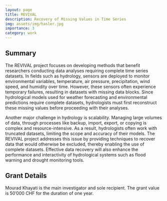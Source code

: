 ```yaml
---
layout: page
title: REVIVAL
description: Recovery of Missing Values in Time Series
img: assets/img/hasler.jpg
importance: 3
category: work
---
```


## Summary

The REVIVAL project focuses on developing methods that benefit researchers conducting data analyses requiring complete time series datasets. In fields such as hydrology, sensors are deployed to monitor environmental variables, temperature, air pressure, precipitation, wind speed, and humidity over time. However, these sensors often experience temporary failures, resulting in datasets with missing data blocks. Since hydrological models used for weather forecasting and environmental predictions require complete datasets, hydrologists must first reconstruct these missing values before proceeding with their analyses.

Another major challenge in hydrology is scalability. Managing large volumes of data, through processes like backup, import, export, or copying is complex and resource-intensive. As a result, hydrologists often work with truncated datasets, limiting the scope and accuracy of their models. The REVIVAL project addresses this issue by providing techniques to recover data that would otherwise be excluded, thereby enabling the use of complete datasets. Effective data recovery will also enhance the performance and interactivity of hydrological systems such as flood warning and drought monitoring tools.


## Grant Details
Mourad Khayati is the main investigator and sole recipient. The grant value is 50’000 CHF for the duration of one year.
